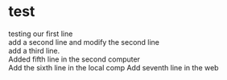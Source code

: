 # test
testing
our first line   
add a second line and modify the second line  
add a third line.  
Added fifth line in the second computer   
Add the sixth line in the local comp 
Add seventh line in the web
